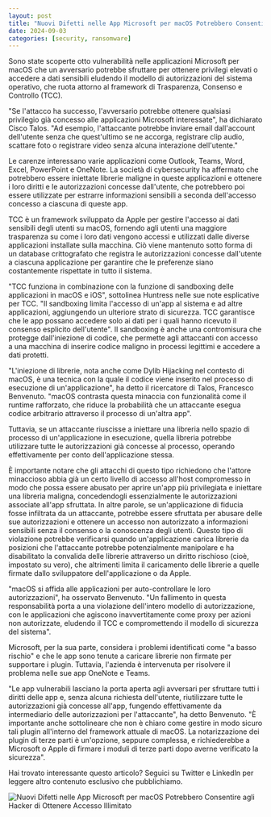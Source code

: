 ```yaml
---
layout: post
title: "Nuovi Difetti nelle App Microsoft per macOS Potrebbero Consentire agli Hacker di Ottenere Accesso Illimitato"
date: 2024-09-03
categories: [security, ransomware]
---
```


Sono state scoperte otto vulnerabilità nelle applicazioni Microsoft per macOS che un avversario potrebbe sfruttare per ottenere privilegi elevati o accedere a dati sensibili eludendo il modello di autorizzazioni del sistema operativo, che ruota attorno al framework di Trasparenza, Consenso e Controllo (TCC).

"Se l'attacco ha successo, l'avversario potrebbe ottenere qualsiasi privilegio già concesso alle applicazioni Microsoft interessate", ha dichiarato Cisco Talos. "Ad esempio, l'attaccante potrebbe inviare email dall'account dell'utente senza che quest'ultimo se ne accorga, registrare clip audio, scattare foto o registrare video senza alcuna interazione dell'utente."

Le carenze interessano varie applicazioni come Outlook, Teams, Word, Excel, PowerPoint e OneNote. La società di cybersecurity ha affermato che potrebbero essere iniettate librerie maligne in queste applicazioni e ottenere i loro diritti e le autorizzazioni concesse dall'utente, che potrebbero poi essere utilizzate per estrarre informazioni sensibili a seconda dell'accesso concesso a ciascuna di queste app.

TCC è un framework sviluppato da Apple per gestire l'accesso ai dati sensibili degli utenti su macOS, fornendo agli utenti una maggiore trasparenza su come i loro dati vengono accessi e utilizzati dalle diverse applicazioni installate sulla macchina. Ciò viene mantenuto sotto forma di un database crittografato che registra le autorizzazioni concesse dall'utente a ciascuna applicazione per garantire che le preferenze siano costantemente rispettate in tutto il sistema.

"TCC funziona in combinazione con la funzione di sandboxing delle applicazioni in macOS e iOS", sottolinea Huntress nelle sue note esplicative per TCC. "Il sandboxing limita l'accesso di un'app al sistema e ad altre applicazioni, aggiungendo un ulteriore strato di sicurezza. TCC garantisce che le app possano accedere solo ai dati per i quali hanno ricevuto il consenso esplicito dell'utente". Il sandboxing è anche una contromisura che protegge dall'iniezione di codice, che permette agli attaccanti con accesso a una macchina di inserire codice maligno in processi legittimi e accedere a dati protetti.

"L'iniezione di librerie, nota anche come Dylib Hijacking nel contesto di macOS, è una tecnica con la quale il codice viene inserito nel processo di esecuzione di un'applicazione", ha detto il ricercatore di Talos, Francesco Benvenuto. "macOS contrasta questa minaccia con funzionalità come il runtime rafforzato, che riduce la probabilità che un attaccante esegua codice arbitrario attraverso il processo di un'altra app".

Tuttavia, se un attaccante riuscisse a iniettare una libreria nello spazio di processo di un'applicazione in esecuzione, quella libreria potrebbe utilizzare tutte le autorizzazioni già concesse al processo, operando effettivamente per conto dell'applicazione stessa.

È importante notare che gli attacchi di questo tipo richiedono che l'attore minaccioso abbia già un certo livello di accesso all'host compromesso in modo che possa essere abusato per aprire un'app più privilegiata e iniettare una libreria maligna, concedendogli essenzialmente le autorizzazioni associate all'app sfruttata. In altre parole, se un'applicazione di fiducia fosse infiltrata da un attaccante, potrebbe essere sfruttata per abusare delle sue autorizzazioni e ottenere un accesso non autorizzato a informazioni sensibili senza il consenso o la conoscenza degli utenti. Questo tipo di violazione potrebbe verificarsi quando un'applicazione carica librerie da posizioni che l'attaccante potrebbe potenzialmente manipolare e ha disabilitato la convalida delle librerie attraverso un diritto rischioso (cioè, impostato su vero), che altrimenti limita il caricamento delle librerie a quelle firmate dallo sviluppatore dell'applicazione o da Apple.

"macOS si affida alle applicazioni per auto-controllare le loro autorizzazioni", ha osservato Benvenuto. "Un fallimento in questa responsabilità porta a una violazione dell'intero modello di autorizzazione, con le applicazioni che agiscono inavvertitamente come proxy per azioni non autorizzate, eludendo il TCC e compromettendo il modello di sicurezza del sistema". 

Microsoft, per la sua parte, considera i problemi identificati come "a basso rischio" e che le app sono tenute a caricare librerie non firmate per supportare i plugin. Tuttavia, l'azienda è intervenuta per risolvere il problema nelle sue app OneNote e Teams. 

"Le app vulnerabili lasciano la porta aperta agli avversari per sfruttare tutti i diritti delle app e, senza alcuna richiesta dell'utente, riutilizzare tutte le autorizzazioni già concesse all'app, fungendo effettivamente da intermediario delle autorizzazioni per l'attaccante", ha detto Benvenuto. "È importante anche sottolineare che non è chiaro come gestire in modo sicuro tali plugin all'interno del framework attuale di macOS. La notarizzazione dei plugin di terze parti è un'opzione, seppure complessa, e richiederebbe a Microsoft o Apple di firmare i moduli di terze parti dopo averne verificato la sicurezza".

Hai trovato interessante questo articolo? Seguici su Twitter e LinkedIn per leggere altro contenuto esclusivo che pubblichiamo.

![Nuovi Difetti nelle App Microsoft per macOS Potrebbero Consentire agli Hacker di Ottenere Accesso Illimitato](/PirateSec/assets/images/2024-09-03-new-flaws-in-microsoft-macos-apps-could-allow-hackers-to-gain-unrestricted-access.png)
